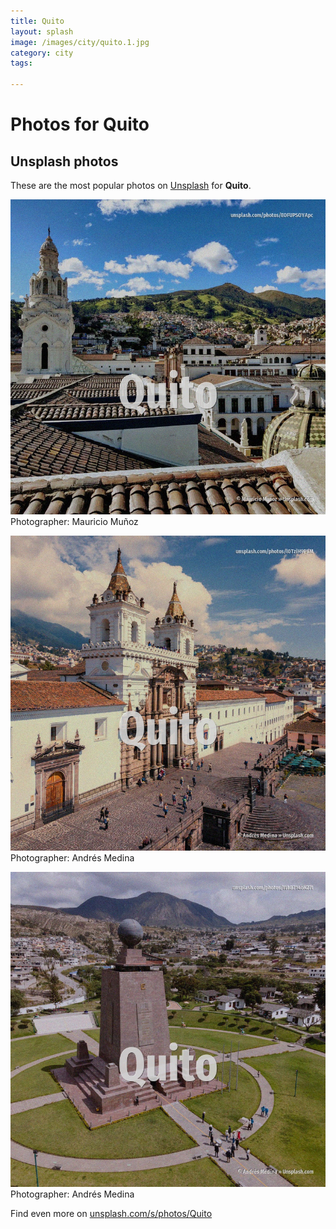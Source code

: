 ```yaml
---
title: Quito
layout: splash
image: /images/city/quito.1.jpg
category: city
tags:

---
```

# Photos for Quito
 
## Unsplash photos
These are the most popular photos on [Unsplash](https://unsplash.com) for **Quito**.
 
![Quito](/images/city/quito.1.jpg)
Photographer:  Mauricio Muñoz
 
![Quito](/images/city/quito.2.jpg)
Photographer:  Andrés Medina
 
![Quito](/images/city/quito.3.jpg)
Photographer:  Andrés Medina
 
Find even more on [unsplash.com/s/photos/Quito](https://unsplash.com/s/photos/Quito)
 
